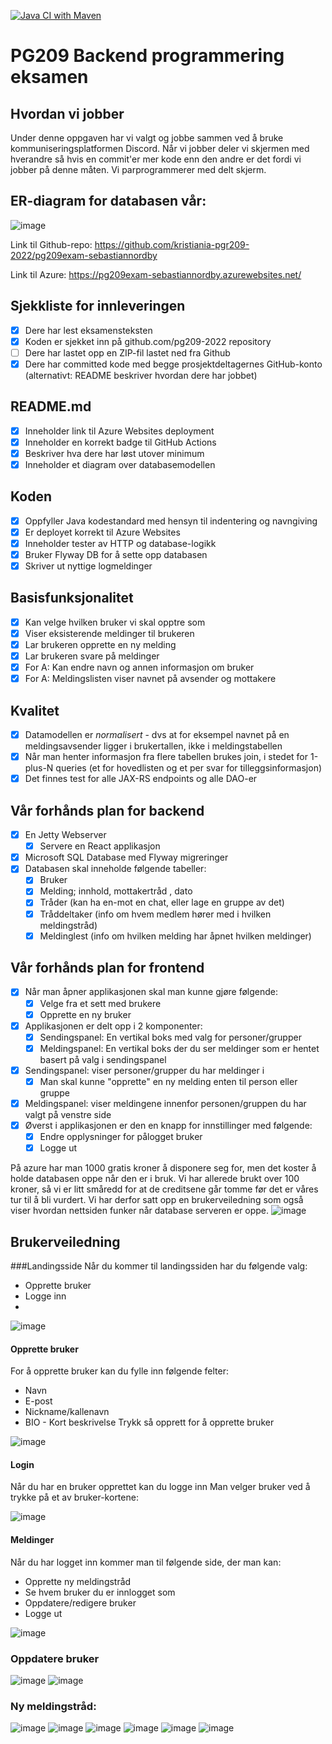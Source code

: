 [![Java CI with Maven](https://github.com/kristiania-pgr209-2022/pg209exam-sebastiannordby/actions/workflows/maven.yml/badge.svg)](https://github.com/kristiania-pgr209-2022/pg209exam-sebastiannordby/actions/workflows/maven.yml)



# PG209 Backend programmering eksamen

## Hvordan vi jobber
Under denne oppgaven har vi valgt og jobbe sammen ved å bruke kommuniseringsplatformen Discord. 
Når vi jobber deler vi skjermen med hverandre så hvis en commit'er mer kode enn den andre er det fordi vi jobber på denne måten. 
Vi parprogrammerer med delt skjerm.

## ER-diagram for databasen vår:
![image](https://user-images.githubusercontent.com/97464729/201685740-2ff51fda-acc5-45c5-86a4-06817d4ad682.png)

Link til Github-repo:
https://github.com/kristiania-pgr209-2022/pg209exam-sebastiannordby

Link til Azure:
https://pg209exam-sebastiannordby.azurewebsites.net/

## Sjekkliste for innleveringen
* [X] Dere har lest eksamensteksten
* [x] Koden er sjekket inn på github.com/pg209-2022 repository
* [ ] Dere har lastet opp en ZIP-fil lastet ned fra Github
* [X] Dere har committed kode med begge prosjektdeltagernes GitHub-konto (alternativt: README beskriver hvordan dere har jobbet)

## README.md
* [x] Inneholder link til Azure Websites deployment
* [x] Inneholder en korrekt badge til GitHub Actions
* [x] Beskriver hva dere har løst utover minimum
* [x] Inneholder et diagram over databasemodellen

## Koden
* [x] Oppfyller Java kodestandard med hensyn til indentering og navngiving
* [x] Er deployet korrekt til Azure Websites
* [x] Inneholder tester av HTTP og database-logikk
* [x] Bruker Flyway DB for å sette opp databasen
* [x] Skriver ut nyttige logmeldinger

## Basisfunksjonalitet
* [X] Kan velge hvilken bruker vi skal opptre som
* [x] Viser eksisterende meldinger til brukeren
* [x] Lar brukeren opprette en ny melding
* [x] Lar brukeren svare på meldinger
* [x] For A: Kan endre navn og annen informasjon om bruker
* [x] For A: Meldingslisten viser navnet på avsender og mottakere

## Kvalitet
* [x] Datamodellen er *normalisert* - dvs at for eksempel navnet på en meldingsavsender ligger i brukertallen, ikke i meldingstabellen
* [x] Når man henter informasjon fra flere tabellen brukes join, i stedet for 1-plus-N queries (et for hovedlisten og et per svar for tilleggsinformasjon)
* [x] Det finnes test for alle JAX-RS endpoints og alle DAO-er

## Vår forhånds plan for backend
* [X] En Jetty Webserver
  * [X] Servere en React applikasjon
* [X] Microsoft SQL Database med Flyway migreringer
* [X] Databasen skal inneholde følgende tabeller:
  * [X] Bruker
  * [x] Melding; innhold, mottakertråd , dato
  * [x] Tråder (kan ha en-mot en chat, eller lage en gruppe av det)
  * [x] Tråddeltaker (info om hvem medlem hører med i hvilken meldingstråd)
  * [X] Meldinglest (info om hvilken melding har åpnet hvilken meldinger)

## Vår forhånds plan for frontend
* [X] Når man åpner applikasjonen skal man kunne gjøre følgende:
  * [X] Velge fra et sett med brukere
  * [X] Opprette en ny bruker
* [X] Applikasjonen er delt opp i 2 komponenter: 
  * [X] Sendingspanel: En vertikal boks med valg for personer/grupper
  * [X] Meldingspanel: En vertikal boks der du ser meldinger som er hentet basert på valg i sendingspanel
* [x] Sendingspanel: viser personer/grupper du har meldinger i
  * [X] Man skal kunne "opprette" en ny melding enten til person eller gruppe
* [x] Meldingspanel: viser meldingene innenfor personen/gruppen du har valgt på venstre side
* [x] Øverst i applikasjonen er den en knapp for innstillinger med følgende:
  * [x] Endre opplysninger for pålogget bruker
  * [x] Logge ut

På azure har man 1000 gratis kroner å disponere seg for, men det koster å holde databasen oppe når den er i bruk. Vi har allerede brukt over 100 kroner,
så vi er litt småredd for at de creditsene går tomme før det er våres tur til å bli vurdert. Vi har derfor satt opp en brukerveiledning som også viser hvordan nettsiden funker når database serveren er oppe.
![image](https://user-images.githubusercontent.com/97464729/201982216-de746c04-a869-4b57-9d7d-9e8befca9276.png)


## Brukerveiledning




###Landingsside
Når du kommer til landingssiden har du følgende valg:
- Opprette bruker
- Logge inn
- 
![image](https://user-images.githubusercontent.com/24465003/201512272-27ecc9f5-8a61-4417-a21c-6bf2a60e004d.png)

#### Opprette bruker
For å opprette bruker kan du fylle inn følgende felter:
- Navn
- E-post
- Nickname/kallenavn
- BIO - Kort beskrivelse
Trykk så opprett for å opprette bruker

![image](https://user-images.githubusercontent.com/24465003/201512312-22bfe519-8d32-4241-9cde-a08267b52c57.png)

#### Login
Når du har en bruker opprettet kan du logge inn
Man velger bruker ved å trykke på et av bruker-kortene:

![image](https://user-images.githubusercontent.com/24465003/201512375-d53a4e60-9220-4257-937a-b68463df16e1.png)

#### Meldinger
Når du har logget inn kommer man til følgende side, der man kan:
- Opprette ny meldingstråd
- Se hvem bruker du er innlogget som
- Oppdatere/redigere bruker
- Logge ut

![image](https://user-images.githubusercontent.com/24465003/201538955-078101ac-229e-447d-81a3-b229c9ddd1d9.png)



### Oppdatere bruker
![image](https://user-images.githubusercontent.com/24465003/201512783-d7051585-2ac2-49da-84d3-ecd62a9d4b2b.png)
![image](https://user-images.githubusercontent.com/24465003/201512796-fcf180f7-7a36-4472-915e-61de68805c63.png)

### Ny meldingstråd:
![image](https://user-images.githubusercontent.com/24465003/201538674-da30604e-d090-4426-b5d9-f058f1b84e58.png)
![image](https://user-images.githubusercontent.com/24465003/201538689-98b52d9f-9672-4c03-8c7c-ac7a98ebdf13.png)
![image](https://user-images.githubusercontent.com/24465003/201538739-63589dfe-56a2-40cb-9c91-e0a93f97f6f1.png)
![image](https://user-images.githubusercontent.com/24465003/201538759-147e7d3b-ccb8-4699-abb9-442793a37c13.png)
![image](https://user-images.githubusercontent.com/24465003/201538790-b9185904-9942-4465-9b93-995a67d2902e.png)
![image](https://user-images.githubusercontent.com/24465003/201538821-ec6ca1d6-d8e4-4552-a183-33680f4db58a.png)


